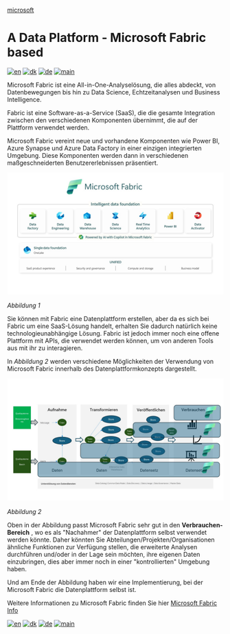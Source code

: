 [microsoft](../../images/microsoft.png)

# A Data Platform - Microsoft Fabric based

[![en](https://img.shields.io/badge/lang-en-red.svg)](Fabric.md)
[![dk](https://img.shields.io/badge/lang-da--dk-green.svg)](Fabric-da.md)
[![de](https://img.shields.io/badge/lang-de-yellow.svg)](Fabric-de.md)
[![main](https://img.shields.io/badge/main-document-blue.svg)](../../README.md)

Microsoft Fabric ist eine All-in-One-Analyselösung, die alles abdeckt, von Datenbewegungen bis hin zu Data Science, Echtzeitanalysen und Business Intelligence.

Fabric ist eine Software-as-a-Service (SaaS), die die gesamte Integration zwischen den verschiedenen Komponenten übernimmt, die auf der Plattform verwendet werden.

Microsoft Fabric vereint neue und vorhandene Komponenten wie Power BI, Azure Synapse und Azure Data Factory in einer einzigen integrierten Umgebung. Diese Komponenten werden dann in verschiedenen maßgeschneiderten Benutzererlebnissen präsentiert.

![abbildung1](../../images/german/Slide11.jpg)

*Abbildung 1*

Sie können mit Fabric eine Datenplattform erstellen, aber da es sich bei Fabric um eine SaaS-Lösung handelt, erhalten Sie dadurch natürlich keine technologieunabhängige Lösung.
Fabric ist jedoch immer noch eine offene Plattform mit APIs, die verwendet werden können, um von anderen Tools aus mit ihr zu interagieren.

In *Abbildung 2* werden verschiedene Möglichkeiten der Verwendung von Microsoft Fabric innerhalb des Datenplattformkonzepts dargestellt.

![abbildung2](../../images/german/Slide9.JPG)

*Abbildung 2*

Oben in der Abbildung passt Microsoft Fabric sehr gut in den **Verbrauchen-Bereich** , wo es als "Nachahmer" der Datenplattform selbst verwendet werden könnte. Daher könnten Sie Abteilungen/Projekten/Organisationen ähnliche Funktionen zur Verfügung stellen, die erweiterte Analysen durchführen und/oder in der Lage sein möchten, ihre eigenen Daten einzubringen, dies aber immer noch in einer "kontrollierten" Umgebung haben.

Und am Ende der Abbildung haben wir eine Implementierung, bei der Microsoft Fabric die Datenplattform selbst ist.

Weitere Informationen zu Microsoft Fabric finden Sie hier [Microsoft Fabric Info](https://www.microsoft.com/en-us/microsoft-fabric)


[![en](https://img.shields.io/badge/lang-en-red.svg)](Fabric.md)
[![dk](https://img.shields.io/badge/lang-da--dk-green.svg)](Fabric-da.md)
[![de](https://img.shields.io/badge/lang-de-yellow.svg)](Fabric-de.md)
[![main](https://img.shields.io/badge/main-document-blue.svg)](../../README.md)

